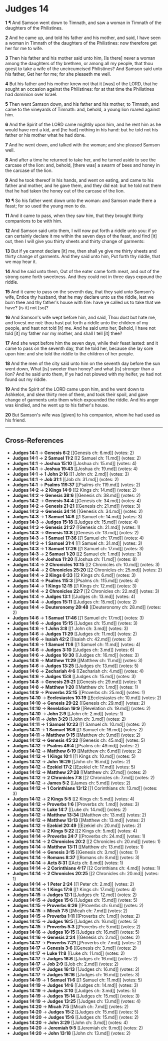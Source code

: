 # Judges 14

**1** ¶ And Samson went down to Timnath, and saw a woman in Timnath of the daughters of the Philistines.

**2** And he came up, and told his father and his mother, and said, I have seen a woman in Timnath of the daughters of the Philistines: now therefore get her for me to wife.

**3** Then his father and his mother said unto him, [Is there] never a woman among the daughters of thy brethren, or among all my people, that thou goest to take a wife of the uncircumcised Philistines? And Samson said unto his father, Get her for me; for she pleaseth me well.

**4** But his father and his mother knew not that it [was] of the LORD, that he sought an occasion against the Philistines: for at that time the Philistines had dominion over Israel.

**5** Then went Samson down, and his father and his mother, to Timnath, and came to the vineyards of Timnath: and, behold, a young lion roared against him.

**6** And the Spirit of the LORD came mightily upon him, and he rent him as he would have rent a kid, and [he had] nothing in his hand: but he told not his father or his mother what he had done.

**7** And he went down, and talked with the woman; and she pleased Samson well.

**8** And after a time he returned to take her, and he turned aside to see the carcase of the lion: and, behold, [there was] a swarm of bees and honey in the carcase of the lion.

**9** And he took thereof in his hands, and went on eating, and came to his father and mother, and he gave them, and they did eat: but he told not them that he had taken the honey out of the carcase of the lion.

**10** ¶ So his father went down unto the woman: and Samson made there a feast; for so used the young men to do.

**11** And it came to pass, when they saw him, that they brought thirty companions to be with him.

**12** And Samson said unto them, I will now put forth a riddle unto you: if ye can certainly declare it me within the seven days of the feast, and find [it] out, then I will give you thirty sheets and thirty change of garments:

**13** But if ye cannot declare [it] me, then shall ye give me thirty sheets and thirty change of garments. And they said unto him, Put forth thy riddle, that we may hear it.

**14** And he said unto them, Out of the eater came forth meat, and out of the strong came forth sweetness. And they could not in three days expound the riddle.

**15** And it came to pass on the seventh day, that they said unto Samson's wife, Entice thy husband, that he may declare unto us the riddle, lest we burn thee and thy father's house with fire: have ye called us to take that we have? [is it] not [so]?

**16** And Samson's wife wept before him, and said, Thou dost but hate me, and lovest me not: thou hast put forth a riddle unto the children of my people, and hast not told [it] me. And he said unto her, Behold, I have not told [it] my father nor my mother, and shall I tell [it] thee?

**17** And she wept before him the seven days, while their feast lasted: and it came to pass on the seventh day, that he told her, because she lay sore upon him: and she told the riddle to the children of her people.

**18** And the men of the city said unto him on the seventh day before the sun went down, What [is] sweeter than honey? and what [is] stronger than a lion? And he said unto them, If ye had not plowed with my heifer, ye had not found out my riddle.

**19** And the Spirit of the LORD came upon him, and he went down to Ashkelon, and slew thirty men of them, and took their spoil, and gave change of garments unto them which expounded the riddle. And his anger was kindled, and he went up to his father's house.

**20** But Samson's wife was [given] to his companion, whom he had used as his friend.

---

## Cross-References

- **Judges 14:1** → **Genesis 6:2** [[Genesis ch: 6.md]] (votes: 2)
- **Judges 14:1** → **2 Samuel 11:2** [[2 Samuel ch: 11.md]] (votes: 2)
- **Judges 14:1** → **Joshua 15:10** [[Joshua ch: 15.md]] (votes: 4)
- **Judges 14:1** → **Joshua 19:43** [[Joshua ch: 19.md]] (votes: 4)
- **Judges 14:1** → **1 John 2:16** [[1 John ch: 2.md]] (votes: 3)
- **Judges 14:1** → **Job 31:1** [[Job ch: 31.md]] (votes: 2)
- **Judges 14:1** → **Psalms 119:37** [[Psalms ch: 119.md]] (votes: 2)
- **Judges 14:2** → **2 Kings 14:9** [[2 Kings ch: 14.md]] (votes: 2)
- **Judges 14:2** → **Genesis 38:6** [[Genesis ch: 38.md]] (votes: 2)
- **Judges 14:2** → **Genesis 34:4** [[Genesis ch: 34.md]] (votes: 4)
- **Judges 14:2** → **Genesis 21:21** [[Genesis ch: 21.md]] (votes: 3)
- **Judges 14:3** → **Genesis 34:14** [[Genesis ch: 34.md]] (votes: 2)
- **Judges 14:3** → **1 Samuel 14:6** [[1 Samuel ch: 14.md]] (votes: 3)
- **Judges 14:3** → **Judges 15:18** [[Judges ch: 15.md]] (votes: 4)
- **Judges 14:3** → **Genesis 21:27** [[Genesis ch: 21.md]] (votes: 1)
- **Judges 14:3** → **Genesis 13:8** [[Genesis ch: 13.md]] (votes: 2)
- **Judges 14:3** → **1 Samuel 17:36** [[1 Samuel ch: 17.md]] (votes: 4)
- **Judges 14:3** → **1 Samuel 31:4** [[1 Samuel ch: 31.md]] (votes: 3)
- **Judges 14:3** → **1 Samuel 17:26** [[1 Samuel ch: 17.md]] (votes: 3)
- **Judges 14:3** → **2 Samuel 1:20** [[2 Samuel ch: 1.md]] (votes: 3)
- **Judges 14:4** → **Joshua 11:20** [[Joshua ch: 11.md]] (votes: 8)
- **Judges 14:4** → **2 Chronicles 10:15** [[2 Chronicles ch: 10.md]] (votes: 3)
- **Judges 14:4** → **2 Chronicles 25:20** [[2 Chronicles ch: 25.md]] (votes: 2)
- **Judges 14:4** → **2 Kings 6:33** [[2 Kings ch: 6.md]] (votes: 3)
- **Judges 14:4** → **Psalms 115:3** [[Psalms ch: 115.md]] (votes: 4)
- **Judges 14:4** → **1 Kings 12:15** [[1 Kings ch: 12.md]] (votes: 3)
- **Judges 14:4** → **2 Chronicles 22:7** [[2 Chronicles ch: 22.md]] (votes: 3)
- **Judges 14:4** → **Judges 13:1** [[Judges ch: 13.md]] (votes: 4)
- **Judges 14:4** → **Judges 15:11** [[Judges ch: 15.md]] (votes: 2)
- **Judges 14:4** → **Deuteronomy 28:48** [[Deuteronomy ch: 28.md]] (votes: 2)
- **Judges 14:6** → **1 Samuel 17:46** [[1 Samuel ch: 17.md]] (votes: 3)
- **Judges 14:6** → **Judges 15:15** [[Judges ch: 15.md]] (votes: 3)
- **Judges 14:6** → **1 John 3:8** [[1 John ch: 3.md]] (votes: 3)
- **Judges 14:6** → **Judges 11:29** [[Judges ch: 11.md]] (votes: 2)
- **Judges 14:6** → **Isaiah 42:2** [[Isaiah ch: 42.md]] (votes: 3)
- **Judges 14:6** → **1 Samuel 11:6** [[1 Samuel ch: 11.md]] (votes: 4)
- **Judges 14:6** → **Judges 3:10** [[Judges ch: 3.md]] (votes: 6)
- **Judges 14:6** → **Judges 16:30** [[Judges ch: 16.md]] (votes: 3)
- **Judges 14:6** → **Matthew 11:29** [[Matthew ch: 11.md]] (votes: 3)
- **Judges 14:6** → **Judges 13:25** [[Judges ch: 13.md]] (votes: 5)
- **Judges 14:6** → **Zechariah 4:6** [[Zechariah ch: 4.md]] (votes: 4)
- **Judges 14:6** → **Judges 15:8** [[Judges ch: 15.md]] (votes: 3)
- **Judges 14:8** → **Genesis 29:21** [[Genesis ch: 29.md]] (votes: 1)
- **Judges 14:8** → **Matthew 1:20** [[Matthew ch: 1.md]] (votes: 1)
- **Judges 14:9** → **Proverbs 25:15** [[Proverbs ch: 25.md]] (votes: 1)
- **Judges 14:10** → **Ecclesiastes 10:19** [[Ecclesiastes ch: 10.md]] (votes: 2)
- **Judges 14:10** → **Genesis 29:22** [[Genesis ch: 29.md]] (votes: 2)
- **Judges 14:10** → **Revelation 19:9** [[Revelation ch: 19.md]] (votes: 2)
- **Judges 14:10** → **John 2:9** [[John ch: 2.md]] (votes: 1)
- **Judges 14:11** → **John 3:29** [[John ch: 3.md]] (votes: 2)
- **Judges 14:11** → **1 Samuel 10:23** [[1 Samuel ch: 10.md]] (votes: 2)
- **Judges 14:11** → **1 Samuel 16:6** [[1 Samuel ch: 16.md]] (votes: 2)
- **Judges 14:11** → **Matthew 9:15** [[Matthew ch: 9.md]] (votes: 2)
- **Judges 14:12** → **Genesis 45:22** [[Genesis ch: 45.md]] (votes: 5)
- **Judges 14:12** → **Psalms 49:4** [[Psalms ch: 49.md]] (votes: 2)
- **Judges 14:12** → **Matthew 6:19** [[Matthew ch: 6.md]] (votes: 2)
- **Judges 14:12** → **1 Kings 10:1** [[1 Kings ch: 10.md]] (votes: 5)
- **Judges 14:12** → **John 16:29** [[John ch: 16.md]] (votes: 2)
- **Judges 14:12** → **Ezekiel 17:2** [[Ezekiel ch: 17.md]] (votes: 5)
- **Judges 14:12** → **Matthew 27:28** [[Matthew ch: 27.md]] (votes: 2)
- **Judges 14:12** → **2 Chronicles 7:8** [[2 Chronicles ch: 7.md]] (votes: 2)
- **Judges 14:12** → **James 5:2** [[James ch: 5.md]] (votes: 2)
- **Judges 14:12** → **1 Corinthians 13:12** [[1 Corinthians ch: 13.md]] (votes: 3)
- **Judges 14:12** → **2 Kings 5:5** [[2 Kings ch: 5.md]] (votes: 4)
- **Judges 14:12** → **Proverbs 1:6** [[Proverbs ch: 1.md]] (votes: 3)
- **Judges 14:12** → **Luke 14:7** [[Luke ch: 14.md]] (votes: 2)
- **Judges 14:12** → **Matthew 13:34** [[Matthew ch: 13.md]] (votes: 2)
- **Judges 14:12** → **Matthew 13:13** [[Matthew ch: 13.md]] (votes: 2)
- **Judges 14:12** → **Ezekiel 20:49** [[Ezekiel ch: 20.md]] (votes: 2)
- **Judges 14:12** → **2 Kings 5:22** [[2 Kings ch: 5.md]] (votes: 4)
- **Judges 14:14** → **Proverbs 24:7** [[Proverbs ch: 24.md]] (votes: 1)
- **Judges 14:14** → **2 Chronicles 20:2** [[2 Chronicles ch: 20.md]] (votes: 1)
- **Judges 14:14** → **Matthew 13:11** [[Matthew ch: 13.md]] (votes: 1)
- **Judges 14:14** → **Genesis 3:15** [[Genesis ch: 3.md]] (votes: 1)
- **Judges 14:14** → **Romans 8:37** [[Romans ch: 8.md]] (votes: 3)
- **Judges 14:14** → **Acts 8:31** [[Acts ch: 8.md]] (votes: 1)
- **Judges 14:14** → **2 Corinthians 4:17** [[2 Corinthians ch: 4.md]] (votes: 1)
- **Judges 14:14** → **2 Chronicles 20:25** [[2 Chronicles ch: 20.md]] (votes: 1)
- **Judges 14:14** → **1 Peter 2:24** [[1 Peter ch: 2.md]] (votes: 2)
- **Judges 14:14** → **1 Kings 17:6** [[1 Kings ch: 17.md]] (votes: 4)
- **Judges 14:15** → **Judges 12:1** [[Judges ch: 12.md]] (votes: 2)
- **Judges 14:15** → **Judges 15:6** [[Judges ch: 15.md]] (votes: 5)
- **Judges 14:15** → **Proverbs 6:26** [[Proverbs ch: 6.md]] (votes: 2)
- **Judges 14:15** → **Micah 7:5** [[Micah ch: 7.md]] (votes: 2)
- **Judges 14:15** → **Proverbs 1:11** [[Proverbs ch: 1.md]] (votes: 2)
- **Judges 14:15** → **Judges 16:5** [[Judges ch: 16.md]] (votes: 5)
- **Judges 14:15** → **Proverbs 5:3** [[Proverbs ch: 5.md]] (votes: 2)
- **Judges 14:16** → **Judges 16:15** [[Judges ch: 16.md]] (votes: 5)
- **Judges 14:16** → **Genesis 2:24** [[Genesis ch: 2.md]] (votes: 2)
- **Judges 14:17** → **Proverbs 7:21** [[Proverbs ch: 7.md]] (votes: 2)
- **Judges 14:17** → **Genesis 3:6** [[Genesis ch: 3.md]] (votes: 2)
- **Judges 14:17** → **Luke 11:8** [[Luke ch: 11.md]] (votes: 2)
- **Judges 14:17** → **Judges 16:6** [[Judges ch: 16.md]] (votes: 2)
- **Judges 14:17** → **Job 2:9** [[Job ch: 2.md]] (votes: 2)
- **Judges 14:17** → **Judges 16:13** [[Judges ch: 16.md]] (votes: 2)
- **Judges 14:17** → **Judges 16:16** [[Judges ch: 16.md]] (votes: 3)
- **Judges 14:19** → **1 Samuel 11:6** [[1 Samuel ch: 11.md]] (votes: 5)
- **Judges 14:19** → **Judges 14:6** [[Judges ch: 14.md]] (votes: 3)
- **Judges 14:19** → **Judges 3:10** [[Judges ch: 3.md]] (votes: 5)
- **Judges 14:19** → **Judges 15:14** [[Judges ch: 15.md]] (votes: 3)
- **Judges 14:19** → **Judges 13:25** [[Judges ch: 13.md]] (votes: 4)
- **Judges 14:20** → **Micah 7:5** [[Micah ch: 7.md]] (votes: 2)
- **Judges 14:20** → **Judges 15:2** [[Judges ch: 15.md]] (votes: 5)
- **Judges 14:20** → **Judges 15:6** [[Judges ch: 15.md]] (votes: 2)
- **Judges 14:20** → **John 3:29** [[John ch: 3.md]] (votes: 4)
- **Judges 14:20** → **Jeremiah 9:5** [[Jeremiah ch: 9.md]] (votes: 2)
- **Judges 14:20** → **John 13:18** [[John ch: 13.md]] (votes: 2)
